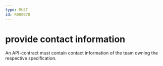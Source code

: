 ```yaml
---
type: MUST
id: R000078
---
```


# provide contact information

An API-contract must contain contact information of the team owning the respective specification.
